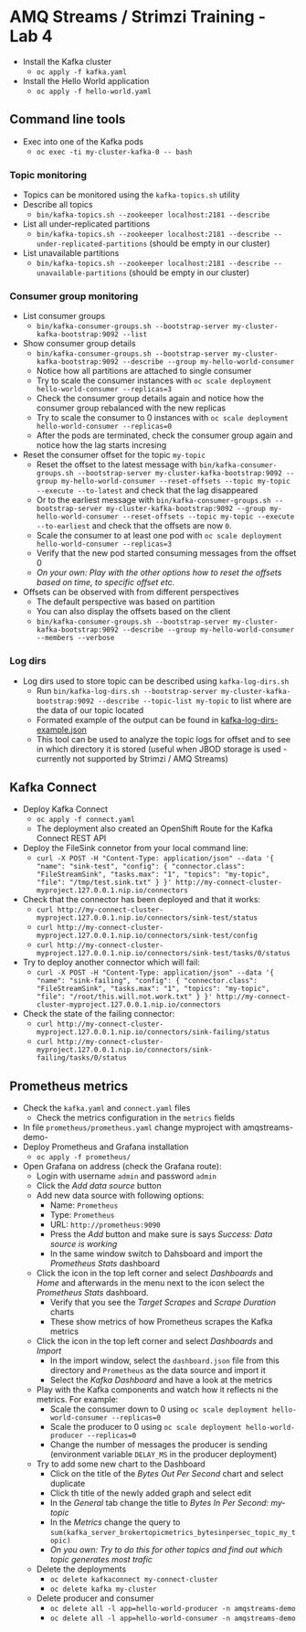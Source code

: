 # AMQ Streams / Strimzi Training - Lab 4

* Install the Kafka cluster
  * `oc apply -f kafka.yaml`
* Install the Hello World application
  * `oc apply -f hello-world.yaml`

## Command line tools

* Exec into one of the Kafka pods
  * `oc exec -ti my-cluster-kafka-0 -- bash`

### Topic monitoring

* Topics can be monitored using the `kafka-topics.sh` utility
* Describe all topics
  * `bin/kafka-topics.sh --zookeeper localhost:2181 --describe`
* List all under-replicated partitions
  * `bin/kafka-topics.sh --zookeeper localhost:2181 --describe --under-replicated-partitions` (should be empty in our cluster)
* List unavailable partitions
  * `bin/kafka-topics.sh --zookeeper localhost:2181 --describe --unavailable-partitions`  (should be empty in our cluster)

### Consumer group monitoring

* List consumer groups
  * `bin/kafka-consumer-groups.sh --bootstrap-server my-cluster-kafka-bootstrap:9092 --list`
* Show consumer group details
  * `bin/kafka-consumer-groups.sh --bootstrap-server my-cluster-kafka-bootstrap:9092 --describe --group my-hello-world-consumer`
  * Notice how all partitions are attached to single consumer
  * Try to scale the consumer instances with `oc scale deployment hello-world-consumer --replicas=3`
  * Check the consumer group details again and notice how the consumer group rebalanced with the new replicas
  * Try to scale the consumer to 0 instances with `oc scale deployment hello-world-consumer --replicas=0`
  * After the pods are terminated, check the consumer group again and notice how the lag starts incresing
* Reset the consumer offset for the topic `my-topic`
  * Reset the offset to the latest message with `bin/kafka-consumer-groups.sh --bootstrap-server my-cluster-kafka-bootstrap:9092 --group my-hello-world-consumer --reset-offsets --topic my-topic --execute --to-latest` and check that the lag disappeared
  * Or to the earliest message with `bin/kafka-consumer-groups.sh --bootstrap-server my-cluster-kafka-bootstrap:9092 --group my-hello-world-consumer --reset-offsets --topic my-topic --execute --to-earliest` and check that the offsets are now `0`.
  * Scale the consumer to at least one pod with `oc scale deployment hello-world-consumer --replicas=3`
  * Verify that the new pod started consuming messages from the offset 0
  * _On your own: Play with the other options how to reset the offsets based on time, to specific offset etc._
* Offsets can be observed with from different perspectives
  * The default perspective was based on partition
  * You can also display the offsets based on the client
  * `bin/kafka-consumer-groups.sh --bootstrap-server my-cluster-kafka-bootstrap:9092 --describe --group my-hello-world-consumer --members --verbose`

### Log dirs

* Log dirs used to store topic can be described using `kafka-log-dirs.sh`
  * Run `bin/kafka-log-dirs.sh --bootstrap-server my-cluster-kafka-bootstrap:9092 --describe --topic-list my-topic` to list where are the data of our topic located
  * Formated example of the output can be found in [kafka-log-dirs-example.json](./kafka-log-dirs-example.json)
  * This tool can be used to analyze the topic logs for offset and to see in which directory it is stored (useful when JBOD storage is used - currently not supported by Strimzi / AMQ Streams)

## Kafka Connect

* Deploy Kafka Connect
  * `oc apply -f connect.yaml`
  * The deployment also created an OpenShift Route for the Kafka Connect REST API
* Deploy the FileSink connetor from your local command line:
  * `curl -X POST -H "Content-Type: application/json" --data '{ "name": "sink-test", "config": { "connector.class": "FileStreamSink", "tasks.max": "1", "topics": "my-topic", "file": "/tmp/test.sink.txt" } }' http://my-connect-cluster-myproject.127.0.0.1.nip.io/connectors`
* Check that the connector has been deployed and that it works:
  * `curl http://my-connect-cluster-myproject.127.0.0.1.nip.io/connectors/sink-test/status`
  * `curl http://my-connect-cluster-myproject.127.0.0.1.nip.io/connectors/sink-test/config`
  * `curl http://my-connect-cluster-myproject.127.0.0.1.nip.io/connectors/sink-test/tasks/0/status`
* Try to deploy another connector which will fail:
  * `curl -X POST -H "Content-Type: application/json" --data '{ "name": "sink-failing", "config": { "connector.class": "FileStreamSink", "tasks.max": "1", "topics": "my-topic", "file": "/root/this.will.not.work.txt" } }' http://my-connect-cluster-myproject.127.0.0.1.nip.io/connectors`
* Check the state of the failing connector:
  * `curl http://my-connect-cluster-myproject.127.0.0.1.nip.io/connectors/sink-failing/status`
  * `curl http://my-connect-cluster-myproject.127.0.0.1.nip.io/connectors/sink-failing/tasks/0/status`

## Prometheus metrics

* Check the `kafka.yaml` and `connect.yaml` files
  * Check the metrics configuration in the `metrics` fields
* In file `prometheus/prometheus.yaml` change 
  myproject with amqstreams-demo-<userXX>
* Deploy Prometheus and Grafana installation
  * `oc apply -f prometheus/`
* Open Grafana on address (check the Grafana route): 
  * Login with username `admin` and password `admin`
  * Click the _Add data source_ button
  * Add new data source with following options:
    * Name: `Prometheus`
    * Type: `Prometheus`
    * URL: `http://prometheus:9090`
    * Press the _Add_ button and make sure is says _Success: Data source is working_
    * In the same window switch to Dahsboard and import the _Prometheus Stats_ dashboard
  * Click the icon in the top left corner and select _Dashboards_ and _Home_ and afterwards in the menu next to the icon select the _Prometheus Stats_ dashboard.
    * Verify that you see the _Target Scrapes_ and _Scrape Duration_ charts
    * These show metrics of how Prometheus scrapes the Kafka metrics
  * Click the icon in the top left corner and select _Dashboards_ and _Import_
    * In the import window, select the `dashboard.json` file from this directory and `Prometheus` as the data source and import it
    * Select the _Kafka Dashboard_ and have a look at the metrics
  * Play with the Kafka components and watch how it reflects ni the metrics. For example:
    * Scale the consumer down to 0 using `oc scale deployment hello-world-consumer --replicas=0`
    * Scale the producer to 0 using `oc scale deployment hello-world-producer --replicas=0`
    * Change the number of messages the producer is sending (environment variable `DELAY_MS` in the producer deployment)
  * Try to add some new chart to the Dashboard
    * Click on the title of the _Bytes Out Per Second_ chart and select duplicate
    * Click th title of the newly added graph and select edit
    * In the _General_ tab change the title to _Bytes In Per Second: my-topic_
    * In the _Metrics_ change the query to `sum(kafka_server_brokertopicmetrics_bytesinpersec_topic_my_topic)`
    * _On you own: Try to do this for other topics and find out which topic generates most trafic_
  * Delete the deployments
    * `oc delete kafkaconnect my-connect-cluster`
    * `oc delete kafka my-cluster`
  * Delete producer and consumer
    * `oc delete all -l app=hello-world-producer -n amqstreams-demo`
    * `oc delete all -l app=hello-world-consumer -n amqstreams-demo`
